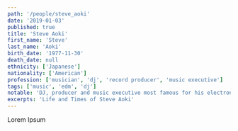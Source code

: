 ```yaml
---
path: '/people/steve_aoki'
date: '2019-01-03'
published: true
title: 'Steve Aoki'
first_name: 'Steve'
last_name: 'Aoki'
birth_date: '1977-11-30'
death_date: null
ethnicity: ['Japanese']
nationality: ['American']
profession: ['musician', 'dj', 'record producer', 'music executive']
tags: ['music', 'edm', 'dj']
notable: 'DJ, producer and music executive most famous for his electronic music'
excerpts: 'Life and Times of Steve Aoki'
---
```


Lorem Ipsum
